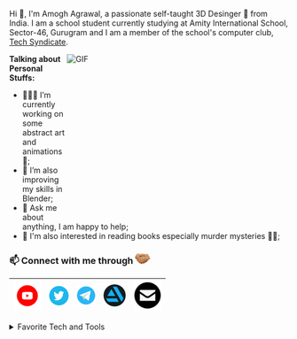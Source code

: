 Hi 👋, I'm Amogh Agrawal, a passionate self-taught 3D Desinger 🍩 from India.
I am a school student currently studying at Amity International School, Sector-46, Gurugram and I am a member of the school's computer club, [Tech Syndicate](https://github.com/techsyndicate).

<img align="right" alt="GIF" src="https://cdn.dribbble.com/users/130603/screenshots/4584563/x2_main_01_dribbble.gif" width="400" height="300" />
  
**Talking about Personal Stuffs:**

- 👨🏽‍💻 I’m currently working on some abstract art and animations 🙂;
- 🌱 I’m also improving my skills in Blender; 
- 💬 Ask me about anything, I am happy to help;
- 📖 I'm also interested in reading books especially murder mysteries 🕵️‍♀️;


 ### 📫 Connect with me through <img src="Asset/Handshake.png" height="19px">
 
<a href="https://tinyurl.com/BlenderThingsYT"><img src="Asset/Youtube.png" width="51"></a>|<a href="https://twitter.com/AmoghAgrawal7"><img src="Asset/Twitter.png" width="35"></a>|<a href="https://t.me/amoghagrawal"><img src="Asset/Telegram.png" width="35"></a>|<a href="https://www.artstation.com/amoghagrawal"><img src="Asset/Artstation.png" width="40"></a>|<a href="mailto:amogh.ggn@gmail.com"><img src="Asset/Mail.png" width="51"></a>|
|--|--|--|--|--|
  
<details>
<summary>Favorite Tech and Tools</summary>

> Tools, websites, and other things that I like to work with and visit for inspiration.

<table>
  <tr>
    <td align="center" width="96">
        <img src="Asset/Dribble.png" width="38" height="38" alt="Dribble" />
      </a>
      <br>Dribble
    </td>
    <td align="center" width="96">
        <img src="Asset/Pinterest.png" width="40" height="40" alt="Pinterest" />
      </a>
      <br>Pinterest
    </td>
    <td align="center" width="96">
        <img src="Asset/Artstation.png" width="39" height="39" alt="Artstation" />
      </a>
      <br>Artstation
    </td>
    <td align="center" width="96">
        <img src="Asset/Youtube.png" width="42" height="42" alt="Youtube" />
      </a>
      <br>Youtube
    </td>
     <td align="center" width="96">
        <img src="Asset/Behance.png" width="39" height="39" alt="Behance" />
      </a>
      <br>Behance
    </td>
    <td align="center" width="96">
        <img src="Asset/Blender.png" width="42" height="42" alt="Blender" />
      </a>
      <br>Blender
    </td>
    </tr>
</table>
</details>
